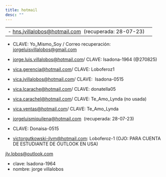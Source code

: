 ```yaml
---
title: hotmail
desc: ""
---
```

|                                                       |     |
| ----------------------------------------------------- | --- |
| - hns.jvillalobos@hotmail.com  (recuperada: 28-07-23) |     |

- CLAVE: Yo_Mismo_Soy / Correo recuperación: jorgeluisvillalobos@gmail.com

- jorge.luis.villalobos@hotmail.com/ CLAVE: Isadona-1964 (@270825)

- vica.gerencia@hotmail.com/ CLAVE: Loboferoz1

- vica.jvillalobos@hotmail.com/ CLAVE:  Isadona-0515

- vica.lcarache@hotmail.com/ CLAVE: donatella05

- vica.carachel@hotmail.com/ CLAVE: Te_Amo_Lynda (no usada)

- vica.ventas@hotmail.com/ CLAVE: Te_Amo_Lynda

- jorgeluismiquilena@hotmail.com  (recuperada: 28-07-23)

- CLAVE: Donaisa-0515

- victorgutkowski-jlvm@hotmail.com: Loboferoz-1 (OJO: PARA CUENTA DE ESTUDIANTE DE OUTLOOK EN USA)

[jlv.lobos@outlook.com](mailto:jlv.lobos@outlook.com)

- clave: Isadona-1964
- nombre: jorge villalobos